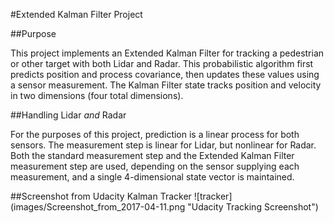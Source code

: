 #Extended Kalman Filter Project

##Purpose

This project implements an Extended Kalman Filter for tracking a pedestrian or other target with both Lidar and Radar.  This probabilistic algorithm first predicts position and process covariance, then updates these values using a sensor measurement.  The Kalman Filter state tracks position and velocity in two dimensions (four total dimensions).

##Handling Lidar _and_ Radar

For the purposes of this project, prediction is a linear process for both sensors.  The measurement step is linear for Lidar, but nonlinear for Radar.  Both the standard measurement step and the Extended Kalman Filter measurement step are used, depending on the sensor supplying each measurement, and a single 4-dimensional state vector is maintained.

##Screenshot from Udacity Kalman Tracker
![tracker] (images/Screenshot_from_2017-04-11.png "Udacity Tracking Screenshot")

